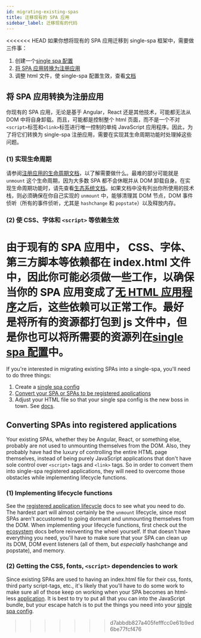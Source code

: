 ```yaml
---
id: migrating-existing-spas
title: 迁移现有的 SPA 应用
sidebar_label: 迁移现有的代码
---
```


<<<<<<< HEAD
如果你想将现有的 SPA 应用迁移到 single-spa 框架中，需要做三件事：

1. 创建一个[single spa 配置](configuration)
2. [将 SPA 应用转换为注册应用](#converting-spas-into-registered-applications)
3. 调整 html 文件，使 single-spa 配置生效，查看[文档](configuration#indexhtml-file)

## 将 SPA 应用转换为注册应用

你现有的 SPA 应用，无论是基于 Angular，React 还是其他技术，可能都无法从 DOM 中将自身卸载。而且，可能都是控制整个 html 页面，而不是一个不对`<script>`标签和`<link>`标签进行唯一控制的单纯 JavaScript 应用程序。因此，为了将它们转换为 single-spa 注册应用，需要在实现其生命周期功能时处理掉这些问题。

### (1) 实现生命周期

请参阅[注册应用的生命周期文档](building-applications.md#registered-application-lifecycle)，以了解需要做什么。最难的部分可能就是 `unmount` 这个生命周期，因为大多数 SPA 都不会休眠并从 DOM 卸载自身。在实现生命周期功能时，请先查看[生态系统文档](ecosystem.md)。如果文档中没有列出你所使用的技术栈，则必须确保在你自己实现的 `unmount` 中，能够清理其 DOM 节点，DOM 事件侦听（所有的事件侦听，尤其是 `hashchange` 和 `popstate`）以及释放内存。

### (2) 使 CSS、字体和 `<script>` 等依赖生效

由于现有的 SPA 应用中， CSS、字体、第三方脚本等依赖都在 index.html 文件中，因此你可能必须做一些工作，以确保当你的 SPA 应用变成了[无 HTML 应用程序](building-applications.md)之后，这些依赖可以正常工作。最好是将所有的资源都打包到 js 文件中，但是你也可以将所需要的资源列在[single spa 配置](configuration)中。
=======
If you're interested in migrating existing SPAs into a single-spa, you'll
need to do three things:

1. Create a [single spa config](/docs/configuration)
1. [Convert your SPA or SPAs to be registered applications](#converting-spas-into-registered-applications)
1. Adjust your HTML file so that your single spa config is the new boss in town.
   See [docs](/docs/configuration#indexhtml-file).

## Converting SPAs into registered applications
Your existing SPAs, whether they be Angular, React, or something else, probably are
not used to unmounting themselves from the DOM. Also, they probably have had the luxury
of controlling the entire HTML page themselves, instead of being purely JavaScript applications
that don't have sole control over `<script>` tags and `<link>` tags. So in order to convert them
into single-spa registered applications, they will need to overcome those obstacles while implementing
lifecycle functions.

### (1) Implementing lifecycle functions
See the [registered application lifecycle](building-applications.md#registered-application-lifecycle) docs to see what you need to do.
The hardest part will almost certainly be the `unmount` lifecycle, since most SPAs aren't accustomed
to going dormant and unmounting themselves from the DOM. When implementing your lifecycle functions, first check out the [ecosystem](ecosystem.md)
docs before reinventing the wheel yourself. If that doesn't have everything you need, you'll have to make sure that your
SPA can clean up its DOM, DOM event listeners (all of them, but *especially* hashchange and popstate),
and memory.

### (2) Getting the CSS, fonts, `<script>` dependencies to work
Since existing SPAs are used to having an index.html file for their css, fonts,
third party script-tags, etc., it's likely that you'll have to do some work
to make sure all of those keep on working when your SPA becomes an html-less [
application](/docs/building-applications). It is best to try to put all that
you can into the JavaScript bundle, but your escape hatch is to put the things
you need into your [single spa config](/docs/configuration).
>>>>>>> d7abbdb827a405fefffcc0e61b9ed6be77fcf476
